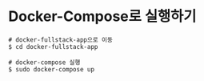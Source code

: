 # Docker-Compose로 실행하기
```
# docker-fullstack-app으로 이동
$ cd docker-fullstack-app

# docker-compose 실행
$ sudo docker-compose up
```